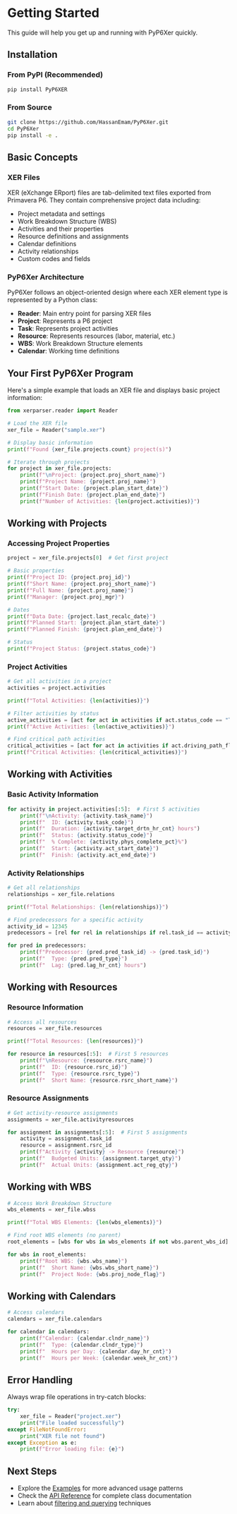 # Getting Started

This guide will help you get up and running with PyP6Xer quickly.

## Installation

### From PyPI (Recommended)

```bash
pip install PyP6XER
```

### From Source

```bash
git clone https://github.com/HassanEmam/PyP6Xer.git
cd PyP6Xer
pip install -e .
```

## Basic Concepts

### XER Files

XER (eXchange ERport) files are tab-delimited text files exported from Primavera P6. They contain comprehensive project data including:

- Project metadata and settings
- Work Breakdown Structure (WBS)
- Activities and their properties
- Resource definitions and assignments
- Calendar definitions
- Activity relationships
- Custom codes and fields

### PyP6Xer Architecture

PyP6Xer follows an object-oriented design where each XER element type is represented by a Python class:

- **Reader**: Main entry point for parsing XER files
- **Project**: Represents a P6 project
- **Task**: Represents project activities
- **Resource**: Represents resources (labor, material, etc.)
- **WBS**: Work Breakdown Structure elements
- **Calendar**: Working time definitions

## Your First PyP6Xer Program

Here's a simple example that loads an XER file and displays basic project information:

```python
from xerparser.reader import Reader

# Load the XER file
xer_file = Reader("sample.xer")

# Display basic information
print(f"Found {xer_file.projects.count} project(s)")

# Iterate through projects
for project in xer_file.projects:
    print(f"\nProject: {project.proj_short_name}")
    print(f"Project Name: {project.proj_name}")
    print(f"Start Date: {project.plan_start_date}")
    print(f"Finish Date: {project.plan_end_date}")
    print(f"Number of Activities: {len(project.activities)}")
```

## Working with Projects

### Accessing Project Properties

```python
project = xer_file.projects[0]  # Get first project

# Basic properties
print(f"Project ID: {project.proj_id}")
print(f"Short Name: {project.proj_short_name}")
print(f"Full Name: {project.proj_name}")
print(f"Manager: {project.proj_mgr}")

# Dates
print(f"Data Date: {project.last_recalc_date}")
print(f"Planned Start: {project.plan_start_date}")
print(f"Planned Finish: {project.plan_end_date}")

# Status
print(f"Project Status: {project.status_code}")
```

### Project Activities

```python
# Get all activities in a project
activities = project.activities

print(f"Total Activities: {len(activities)}")

# Filter activities by status
active_activities = [act for act in activities if act.status_code == "TK_Active"]
print(f"Active Activities: {len(active_activities)}")

# Find critical path activities
critical_activities = [act for act in activities if act.driving_path_flag == "Y"]
print(f"Critical Activities: {len(critical_activities)}")
```

## Working with Activities

### Basic Activity Information

```python
for activity in project.activities[:5]:  # First 5 activities
    print(f"\nActivity: {activity.task_name}")
    print(f"  ID: {activity.task_code}")
    print(f"  Duration: {activity.target_drtn_hr_cnt} hours")
    print(f"  Status: {activity.status_code}")
    print(f"  % Complete: {activity.phys_complete_pct}%")
    print(f"  Start: {activity.act_start_date}")
    print(f"  Finish: {activity.act_end_date}")
```

### Activity Relationships

```python
# Get all relationships
relationships = xer_file.relations

print(f"Total Relationships: {len(relationships)}")

# Find predecessors for a specific activity
activity_id = 12345
predecessors = [rel for rel in relationships if rel.task_id == activity_id]

for pred in predecessors:
    print(f"Predecessor: {pred.pred_task_id} -> {pred.task_id}")
    print(f"  Type: {pred.pred_type}")
    print(f"  Lag: {pred.lag_hr_cnt} hours")
```

## Working with Resources

### Resource Information

```python
# Access all resources
resources = xer_file.resources

print(f"Total Resources: {len(resources)}")

for resource in resources[:5]:  # First 5 resources
    print(f"\nResource: {resource.rsrc_name}")
    print(f"  ID: {resource.rsrc_id}")
    print(f"  Type: {resource.rsrc_type}")
    print(f"  Short Name: {resource.rsrc_short_name}")
```

### Resource Assignments

```python
# Get activity-resource assignments
assignments = xer_file.activityresources

for assignment in assignments[:5]:  # First 5 assignments
    activity = assignment.task_id
    resource = assignment.rsrc_id
    print(f"Activity {activity} -> Resource {resource}")
    print(f"  Budgeted Units: {assignment.target_qty}")
    print(f"  Actual Units: {assignment.act_reg_qty}")
```

## Working with WBS

```python
# Access Work Breakdown Structure
wbs_elements = xer_file.wbss

print(f"Total WBS Elements: {len(wbs_elements)}")

# Find root WBS elements (no parent)
root_elements = [wbs for wbs in wbs_elements if not wbs.parent_wbs_id]

for wbs in root_elements:
    print(f"Root WBS: {wbs.wbs_name}")
    print(f"  Short Name: {wbs.wbs_short_name}")
    print(f"  Project Node: {wbs.proj_node_flag}")
```

## Working with Calendars

```python
# Access calendars
calendars = xer_file.calendars

for calendar in calendars:
    print(f"Calendar: {calendar.clndr_name}")
    print(f"  Type: {calendar.clndr_type}")
    print(f"  Hours per Day: {calendar.day_hr_cnt}")
    print(f"  Hours per Week: {calendar.week_hr_cnt}")
```

## Error Handling

Always wrap file operations in try-catch blocks:

```python
try:
    xer_file = Reader("project.xer")
    print("File loaded successfully")
except FileNotFoundError:
    print("XER file not found")
except Exception as e:
    print(f"Error loading file: {e}")
```

## Next Steps

- Explore the [Examples](examples.md) for more advanced usage patterns
- Check the [API Reference](api/xerparser/index.rst) for complete class documentation
- Learn about [filtering and querying](examples.md#filtering-data) techniques
